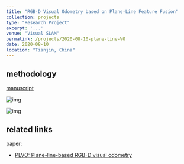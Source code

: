 ```yaml
---
title: "RGB-D Visual Odometry based on Plane-Line Feature Fusion"
collection: projects
type: "Research Project"
excerpt: '...'
venue: "Visual SLAM"
permalink: /projects/2020-08-10-plane-line-VO
date: 2020-08-10
location: "Tianjin, China"
---
```


<!--基于平面和直线融合的RGB-D 视觉里程计-->

## methodology

<a href="http://sunqinxuan.github.io/files/projects-2020-08-10-plane-line-vo-methodology.pdf">manuscript</a>

![img](https://sunqinxuan.github.io/images/projects-2020-08-10-img1.png)

![img](https://sunqinxuan.github.io/images/projects-2020-08-10-img2.png)

## related links

paper:
- [PLVO: Plane-line-based RGB-D visual odometry](https://sunqinxuan.github.io/publication/AAS2023)
